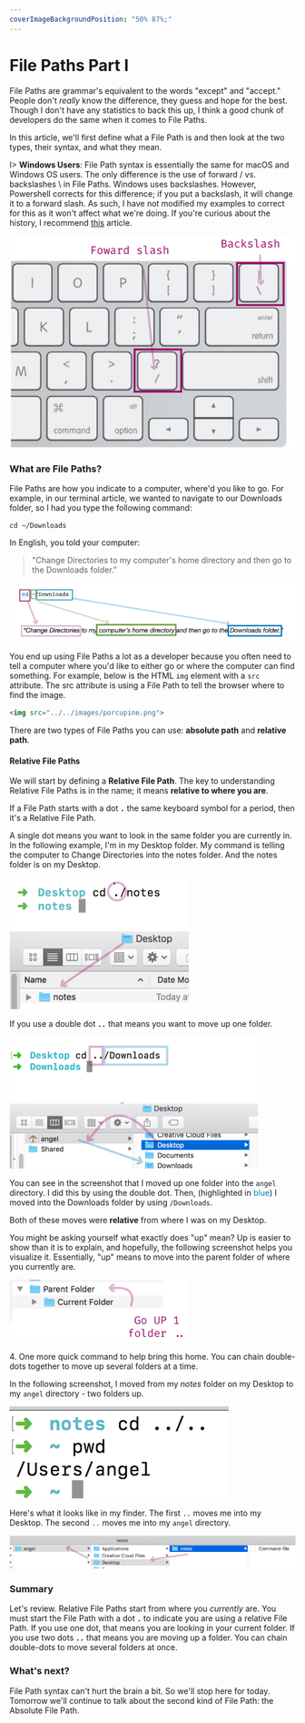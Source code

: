 ```yaml
---
coverImageBackgroundPosition: "50% 87%;"
---
```


# File Paths Part I

File Paths are grammar's equivalent to the words "except" and "accept."  People don't _really_ know the difference, they guess and hope for the best.  Though I don't have any statistics to back this up, I think a good chunk of developers do the same when it comes to File Paths.

In this article, we'll first define what a File Path is and then look at the two types, their syntax, and what they mean.

I> **Windows Users**: File Path syntax is essentially the same for macOS and Windows OS users. The only difference is the use of forward / vs. backslashes \ in File Paths.  Windows uses backslashes. However, Powershell corrects for this difference; if you put a backslash, it will change it to a forward slash. As such, I have not modified my examples to correct for this as it won't affect what we're doing. If you're curious about the history, I recommend [this](https://www.howtogeek.com/181774/why-windows-uses-backslashes-and-everything-else-uses-forward-slashes/) article.

![](public/assets/back-forward.png)


### What are File Paths?

File Paths are how you indicate to a computer, where'd you like to go.  For example, in our terminal article, we wanted to navigate to our Downloads folder, so I had you type the following command:

```
cd ~/Downloads
```

In English, you told your computer:

>"Change Directories to my computer's home directory and then go to the Downloads folder."

![](public/assets/english.png)

You end up using File Paths a lot as a developer because you often need to tell a computer where you'd like to either go or where the computer can find something. For example, below is the HTML `img` element with a `src` attribute.  The src attribute is using a File Path to tell the browser where to find the image.

```html
<img src="../../images/porcupine.png">
```

There are two types of File Paths you can use: **absolute path** and **relative path**.

#### Relative File Paths

We will start by defining a **Relative File Path**. The key to understanding Relative File Paths is in the name; it means **relative to where you are**.

If a File Path starts with a dot **`.`** the same keyboard symbol for a period, then it's a Relative File Path.

A single dot means you want to look in the same folder you are currently in. In the following example, I'm in my Desktop folder.  My command is telling the computer to Change Directories into the notes folder.  And the notes folder is on my Desktop. 

![](public/assets/single-dot.png)

If you use a double dot **`..`** that means you want to move up one folder.

![](public/assets/double-dot.png)

You can see in the screenshot that I moved up one folder into the `angel` directory. I did this by using the double dot. Then, (highlighted in <span style="color:#007bbb">blue</span>) I moved into the Downloads folder by using `/Downloads`.

Both of these moves were **relative** from where I was on my Desktop.

You might be asking yourself what exactly does "up" mean? Up is easier to show than it is to explain, and hopefully, the following screenshot helps you visualize it. Essentially, "up" means to move into the parent folder of where you currently are.

![](public/assets/up-one-folder.png)

4\. One more quick command to help bring this home. You can chain double-dots together to move up several folders at a time.

In the following screenshot, I moved from my _notes_ folder on my Desktop to my `angel` directory - two folders up.

![](public/assets/move-two-folders-up.png)

Here's what it looks like in my finder. The first `..` moves me into my Desktop. The second `..` moves me into my `angel` directory.

![](public/assets/finder-double-dot-chain.png)

### Summary

Let's review. Relative File Paths start from where you _currently_ are. You must start the File Path with a dot **`.`** to indicate you are using a relative File Path. If you use one dot, that means you are looking in your current folder. If you use two dots **`..`** that means you are moving up a folder. You can chain double-dots to move several folders at once.

### What's next?

File Path syntax can't hurt the brain a bit.  So we'll stop here for today.  Tomorrow we'll continue to talk about the second kind of File Path: the Absolute File Path.